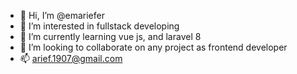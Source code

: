 - 👋 Hi, I’m @emariefer
- 👀 I’m interested in fullstack developing
- 🌱 I’m currently learning vue js, and laravel 8
- 💞️ I’m looking to collaborate on any project as frontend developer
- 📫 arief.1907@gmail.com

<!---
emariefer/emariefer is a ✨ special ✨ repository because its `README.md` (this file) appears on your GitHub profile.
You can click the Preview link to take a look at your changes.
--->
